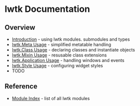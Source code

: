 # lwtk Documentation

## Overview
   * [Introduction](Introduction.md) - using lwtk modules. submodules and types
   * [lwtk.Meta Usage](Meta.md) - simplified metatable handling
   * [lwtk.Class Usage](Class.md) - declaring classes and instantiate objects
   * [lwtk.Mixin Usage](Mixin.md) - resusable class extensions
   * [lwtk.Application Usage](Application.md) - handling windows and events
   * [lwtk.Style Usage](Style.md) - configuring widget styles
   * TODO

## Reference
   * [Module Index](./gen/modules.md) - list of all lwtk modules
   